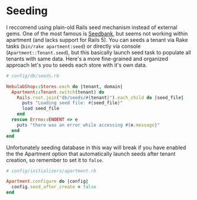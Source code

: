 # Seeding

I reccomend using plain-old Rails seed mechanism instead of external gems. One
of the most famous is [Seedbank][seedbank-gh], but seems not working within
apartment (and lacks support for Rails 5). You can seeds a tenant via Rake tasks
(`bin/rake apartment:seed`) or directly via console (`Apartment::Tenant.seed`),
but this basically launch seed task to populate all tenants with same data. Here's
a more fine-grained and organized approach let's you to seeds each store with
it's own data.

```ruby
# config/db/seeds.rb

NebulabShop::Stores.each do |tenant, domain|
  Apartment::Tenant.switch(tenant) do
    Rails.root.join("db/seeds/#{tenant}").each_child do |seed_file|
      puts "Loading seed file: #{seed_file}"
      load seed_file
    end
  rescue Errno::ENOENT => e
    puts "there was an error while accessing #{e.message}"
  end
end
```

Unfortunately seeding database in this way will break if you have enabled the
the Apartment option that automatically launch seeds after tenant creation, so
remember to set it to `false`.

```ruby
# config/initializers/apartment.rb

Apartment.configure do |config|
  config.seed_after_create = false
end
```

[seedbank-gh]: https://github.com/james2m/seedbank
